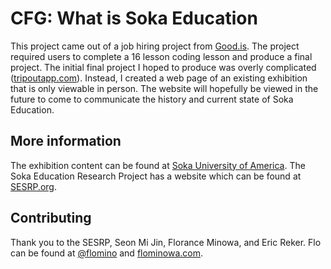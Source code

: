 
# CFG: What is Soka Education

This project came out of a job hiring project from [Good.is](http://www.good.is). The project required users to complete a 16 lesson coding lesson and produce a final project. The initial final project I hoped to produce was overly complicated ([tripoutapp.com](www.tripoutapp.com)). Instead, I created a web page of an existing exhibition that is only viewable in person. The website will hopefully be viewed in the future to come to communicate the history and current state of Soka Education.


## More information

The exhibition content can be found at [Soka University of America](http://soka.edu). The Soka Education Research Project has a website which can be found at [SESRP.org](www.sesrp.org).


## Contributing

Thank you to the SESRP, Seon Mi Jin, Florance Minowa, and Eric Reker. Flo can be found at [@flomino](https://twitter.com/flomino) and [flominowa.com](http://www.flominowa.com).